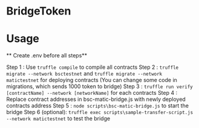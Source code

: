 # BridgeToken

# Usage

** Create .env before all steps**

Step 1 : Use ``` truffle compile ``` to compile all contracts
Step 2 : ``` truffle migrate --network bsctestnet ``` and ``` truffle migrate --network matictestnet ``` for deploying contracts
(You can change some code in migrations, which sends 1000 token to bridge)
Step 3 : ``` truffle run verify [contractName] --network [networkName] ``` for each contracts
Step 4 : Replace contract addresses in bsc-matic-bridge.js with newly deployed contracts address
Step 5 : ``` node scripts\bsc-matic-bridge.js ``` to start the bridge
Step 6 (optional): ``` truffle exec scripts\sample-transfer-script.js --network matictestnet ``` to test the bridge 

